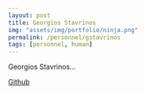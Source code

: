 ```yaml
---
layout: post
title: Georgios Stavrinos
img: "assets/img/portfolio/ninja.png"
permalink: /personnel/gstavrinos
tags: [personnel, human]
---
```


Georgios Stavrinos...

[Github](https://github.com/gstavrinos)
